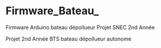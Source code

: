 # Firmware_Bateau_
Firmware Arduino bateau dépollueur Projet SNEC 2nd Année

Projet 2nd Année BTS bateau dépollueur autonome 
